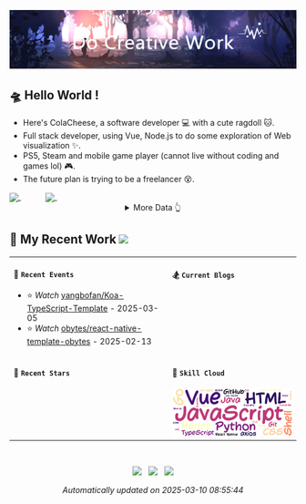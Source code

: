 <!-- background image -->
![avatar](https://raw.githubusercontent.com/ColaCheese/ColaCheese/master/src/background.png)

<!-- main introduction -->
## 🛸 Hello World !

- Here's ColaCheese, a software developer 💻 with a cute ragdoll 🐱. 
- Full stack developer, using Vue, Node.js to do some exploration of Web visualization ✨.
- PS5, Steam and mobile game player (cannot live without coding and games lol) 🎮.
- The future plan is trying to be a freelancer 😵.

<a href="https://github.com/ColaCheese">
<img height=160 align="center" src="https://github-readme-stats.vercel.app/api?username=ColaCheese&bg_color=30,e96443,904e95&title_color=fff&text_color=fff&icon_color=fff&hide_border=true&border_radius=6&show_icons=true&hide=contribs&rank_icon=percentile" />
</a>
&nbsp&nbsp&nbsp&nbsp&nbsp&nbsp&nbsp&nbsp&nbsp&nbsp
<a href="https://github.com/ColaCheese">
<img height=160 align="center" src="https://github-readme-stats.vercel.app/api/top-langs/?username=ColaCheese&layout=compact&title_color=904e95&text_color=904e95&border_color=904e95&bg_color=00000000&border_radius=6" />
</a>

<img height=1 align="center" src="./src/gap.svg" />

<!-- wakatime data -->
<details>
<summary align="center">More Data 👆</summary>

<!--START_SECTION:waka-->
![Code Time](http://img.shields.io/badge/Code%20Time-200%20hrs%2011%20mins-blue)

![Lines of code](https://img.shields.io/badge/From%20Hello%20World%20I%27ve%20Written-3.5%20million%20lines%20of%20code-blue)

**🐱 My GitHub Data** 

> 📦 152.7 kB Used in GitHub's Storage 
 > 
> 🏆 135 Contributions in the Year 2024
 > 
> 🚫 Not Opted to Hire
 > 
> 📜 8 Public Repositories 
 > 
> 🔑 4 Private Repositories 
 > 
📊 **This Week I Spent My Time On** 

```text
🕑︎ Time Zone: Asia/Shanghai

💬 Programming Languages: 
YAML                     10 hrs 9 mins       ██████████████░░░░░░░░░░░   55.14 % 
Other                    3 hrs 46 mins       █████░░░░░░░░░░░░░░░░░░░░   20.53 % 
Go                       1 hr 38 mins        ██░░░░░░░░░░░░░░░░░░░░░░░   08.94 % 
JavaScript               1 hr                █░░░░░░░░░░░░░░░░░░░░░░░░   05.45 % 
Nginx configuration file 57 mins             █░░░░░░░░░░░░░░░░░░░░░░░░   05.24 % 

🔥 Editors: 
VS Code                  18 hrs 25 mins      █████████████████████████   100.00 % 

🐱‍💻 Projects: 
demeter                  16 hrs 3 mins       ██████████████████████░░░   87.17 % 
web                      1 hr 6 mins         ██░░░░░░░░░░░░░░░░░░░░░░░   06.03 % 
gin-vue-admin-main       53 mins             █░░░░░░░░░░░░░░░░░░░░░░░░   04.86 % 
Unknown Project          18 mins             ░░░░░░░░░░░░░░░░░░░░░░░░░   01.64 % 
galacean-demo            3 mins              ░░░░░░░░░░░░░░░░░░░░░░░░░   00.30 % 

💻 Operating System: 
Mac                      18 hrs 25 mins      █████████████████████████   100.00 % 
```


<!--END_SECTION:waka-->

</details>

<!-- recent work -->
## 🌈 My Recent Work  <img src="https://media.giphy.com/media/mGcNjsfWAjY5AEZNw6/giphy.gif" width="40">

<table>
<tr>
<td valign="top" width="500 px">

#### 🚴 `Recent Events`

<!-- event starts -->
* ⭐️ *Watch* <a href=https://github.com/yangbofan/Koa-TypeScript-Template target='_blank'>yangbofan/Koa-TypeScript-Template</a> - 2025-03-05
* ⭐️ *Watch* <a href=https://github.com/obytes/react-native-template-obytes target='_blank'>obytes/react-native-template-obytes</a> - 2025-02-13
<!-- event ends -->

</td>

<td valign="top" width="500 px">

#### 🏂 `Current Blogs`

<!-- blog starts -->

<!-- blog ends -->

</td>
</tr>

<tr>
<td valign="top" width="500 px">

#### 🍻 `Recent Stars`

<!-- star starts -->

<!-- star ends -->

</td>

<td valign="top" width="500 px">

#### 🎯 `Skill Cloud`

<!-- skill cloud starts -->
<img src='./src/skill_cloud.png' />
<!-- skill cloud ends -->

</td>
</tr>
</table>

<br />

<!-- footer -->
<p align="center">
<img src="https://github.com/ColaCheese/ColaCheese/actions/workflows/main.yml/badge.svg" />&nbsp&nbsp
<img src="https://img.shields.io/github/last-commit/ColaCheese/ColaCheese" />&nbsp&nbsp
<img src="https://pageview.vercel.app/?github_user=ColaCheese" />
</p>

<p align="center">
<i>
<!-- time starts -->
Automatically updated on 2025-03-10 08:55:44
<!-- time ends -->
</i>
</p>
